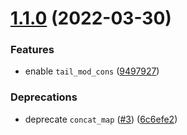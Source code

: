 # [1.1.0](https://github.com/RedPRL/ocaml-bwd/compare/1.0.0...1.1.0) (2022-03-30)


### Features

* enable `tail_mod_cons` ([9497927](https://github.com/RedPRL/ocaml-bwd/commit/9497927c9f794e0f196478267b748b6f2c3a38e7))



### Deprecations

* deprecate `concat_map` ([#3](https://github.com/RedPRL/ocaml-bwd/pull/3)) ([6c6efe2](https://github.com/RedPRL/ocaml-bwd/commit/6c6efe2b58fc2212f451d43acd802cf1aa1f03ac))
